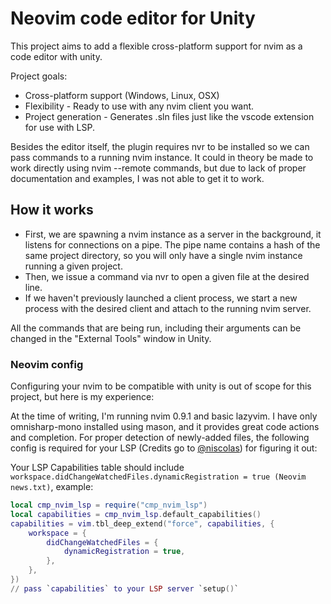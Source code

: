 # Neovim code editor for Unity

This project aims to add a flexible cross-platform support for nvim as a code editor with unity.

Project goals:
* Cross-platform support (Windows, Linux, OSX)
* Flexibility - Ready to use with any nvim client you want.
* Project generation - Generates .sln files just like the vscode extension for use with LSP.

Besides the editor itself, the plugin requires nvr to be installed so we can pass commands to a running nvim instance.
It could in theory be made to work directly using nvim --remote commands, but due to lack of proper documentation and examples, I was not able to get it to work.

## How it works
* First, we are spawning a nvim instance as a server in the background, it listens for connections on a pipe. 
The pipe name contains a hash of the same project directory, so you will only have a single nvim instance running a given project.
* Then, we issue a command via nvr to open a given file at the desired line.
* If we haven't previously launched a client process, we start a new process with the desired client and attach to the running nvim server.

All the commands that are being run, including their arguments can be changed in the "External Tools" window in Unity.

### Neovim config

Configuring your nvim to be compatible with unity is out of scope for this project, but here is my experience:

At the time of writing, I'm running nvim 0.9.1 and basic lazyvim.
I have only omnisharp-mono installed using mason, and it provides great code actions and completion.
For proper detection of newly-added files, the following config is required for your LSP (Credits go to [@niscolas](https://github.com/niscolas)) for figuring it out:

Your LSP Capabilities table should include `workspace.didChangeWatchedFiles.dynamicRegistration = true (Neovim news.txt)`, example:

```lua
local cmp_nvim_lsp = require("cmp_nvim_lsp")
local capabilities = cmp_nvim_lsp.default_capabilities()
capabilities = vim.tbl_deep_extend("force", capabilities, {
    workspace = {
        didChangeWatchedFiles = {
            dynamicRegistration = true,
        },
    },
})
// pass `capabilities` to your LSP server `setup()`
```

